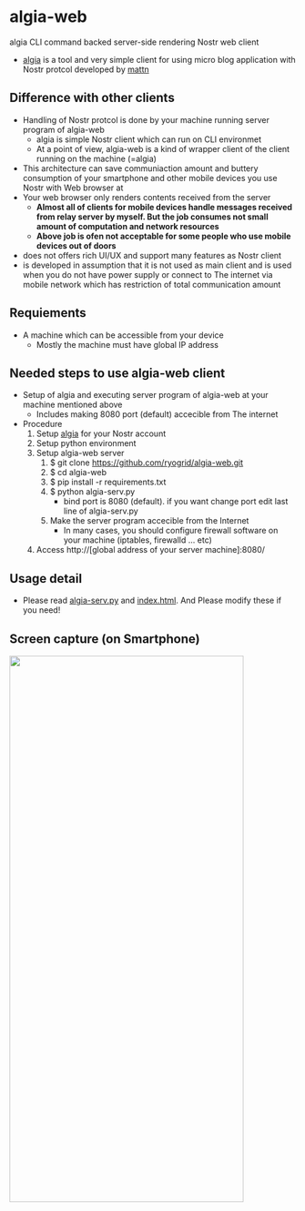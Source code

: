 # algia-web
algia CLI command backed server-side rendering Nostr web client

- [algia](https://github.com/mattn/algia) is a tool and very simple client for using micro blog application with Nostr protcol developed by [mattn](https://github.com/mattn)

## Difference with other clients
- Handling of Nostr protcol is done by your machine running server program of algia-web
  - algia is simple Nostr client which can run on CLI environmet
  - At a point of view, algia-web is a kind of wrapper client of the client running on the machine (=algia)
- This architecture can save communiaction amount and buttery consumption of your smartphone and other mobile devices you use Nostr with Web browser at
- Your web browser only renders contents received from the server
  - **Almost all of clients for mobile devices handle messages received from relay server by myself. But the job consumes not small amount of computation and network resources**
  - **Above job is ofen not acceptable for some people who use mobile devices out of doors**
- does not offers rich UI/UX and support many features as Nostr client
- is developed in assumption that it is not used as main client and is used when you do not have power supply or connect to The internet via mobile network which has restriction of total communication amount

## Requiements 
- A machine which can be accessible from your device
  - Mostly the machine must have global IP address

## Needed steps to use algia-web client
- Setup of algia and executing server program of algia-web at your machine mentioned above
  - Includes making 8080 port (default) accecible from The internet
- Procedure
  1. Setup [algia](https://github.com/mattn/algia) for your Nostr account
  1. Setup python environment
  1. Setup algia-web server
     1. $ git clone https://github.com/ryogrid/algia-web.git
     1. $ cd algia-web
     1. $ pip install -r requirements.txt
     1. $ python algia-serv.py
        - bind port is 8080 (default). if you want change port edit last line of algia-serv.py
     1. Make the server program accecible from the Internet
        - In many cases, you should configure firewall software on your machine (iptables, firewalld ... etc)
  1. Access http://[global address of your server machine]:8080/
## Usage detail
- Please read [algia-serv.py](https://github.com/ryogrid/algia-web/blob/main/algia-serv.py) and [index.html](https://github.com/ryogrid/algia-web/blob/main/templates/index.html). And Please modify these if you need!

## Screen capture (on Smartphone)
<img src="https://user-images.githubusercontent.com/24614/220607489-c1256934-1b7d-4a75-83b3-861b8d05be32.png"  width="411px" height="960px">
